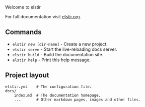 Welcome to elstir

For full documentation visit [elstir.org](https://github.com/claudioperez/elstir).

## Commands

* `elstir new [dir-name]` - Create a new project.
* `elstir serve` - Start the live-reloading docs server.
* `elstir build` - Build the documentation site.
* `elstir help` - Print this help message.

## Project layout

    elstir.yml    # The configuration file.
    docs/
        index.md  # The documentation homepage.
        ...       # Other markdown pages, images and other files.
